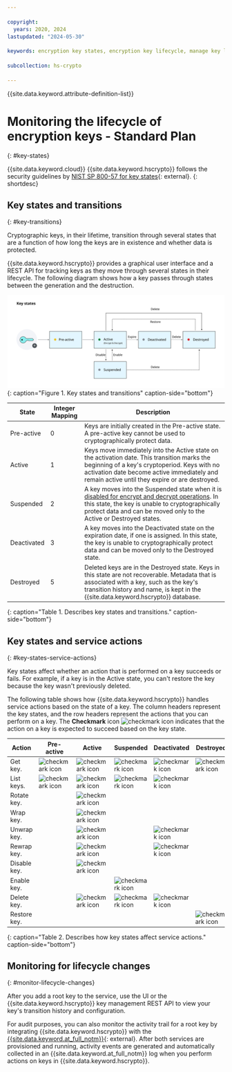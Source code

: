 ```yaml
---

copyright:
  years: 2020, 2024
lastupdated: "2024-05-30"

keywords: encryption key states, encryption key lifecycle, manage key lifecycle

subcollection: hs-crypto

---
```


{{site.data.keyword.attribute-definition-list}}




# Monitoring the lifecycle of encryption keys - Standard Plan 
{: #key-states}

{{site.data.keyword.cloud}} {{site.data.keyword.hscrypto}} follows the security guidelines by [NIST SP 800-57 for key states](https://www.nist.gov/publications/recommendation-key-management-part-1-general-0){: external}.
{: shortdesc}

## Key states and transitions
{: #key-transitions}

Cryptographic keys, in their lifetime, transition through several states that are a function of how long the keys are in existence and whether data is protected.

{{site.data.keyword.hscrypto}} provides a graphical user interface and a REST API for tracking keys as they move through several states in their lifecycle. The following diagram shows how a key passes through states between the generation and the destruction.

![Encryption key states and transitions](/images/key-states.svg "Encryption key states and transitions"){: caption="Figure 1. Key states and transitions" caption-side="bottom"}

| State       | Integer Mapping | Description |
|-------------|-----------------|-------------|
| Pre-active  |       0        | Keys are initially created in the Pre-active state. A pre-active key cannot be used to cryptographically protect data. |
| Active      |       1        | Keys move immediately into the Active state on the activation date. This transition marks the beginning of a key's cryptoperiod. Keys with no activation date become active immediately and remain active until they expire or are destroyed. |
| Suspended   |       2        | A key moves into the Suspended state when it is [disabled for encrypt and decrypt operations](/docs/hs-crypto?topic=hs-crypto-disable-keys). In this state, the key is unable to cryptographically protect data and can be moved only to the Active or Destroyed states. |
| Deactivated |       3        | A key moves into the Deactivated state on the expiration date, if one is assigned. In this state, the key is unable to cryptographically protect data and can be moved only to the Destroyed state. |
| Destroyed   |       5        | Deleted keys are in the Destroyed state. Keys in this state are not recoverable. Metadata that is associated with a key, such as the key's transition history and name, is kept in the {{site.data.keyword.hscrypto}} database. |
{: caption="Table 1. Describes key states and transitions." caption-side="bottom"}

## Key states and service actions
{: #key-states-service-actions}

Key states affect whether an action that is performed on a key succeeds or fails. For example, if a key is in the Active state, you can't restore the key because the key wasn't previously deleted.

The following table shows how {{site.data.keyword.hscrypto}} handles service actions based on the state of a key. The column headers represent the key states, and the row headers represent the actions that you can perform on a key. The **Checkmark** icon ![checkmark icon](../icons/checkmark-icon.svg "Checkmark") indicates that the action on a key is expected to succeed based on the key state.

| Action | Pre-active | Active | Suspended | Deactivated | Destroyed |
| --- | --- | --- | --- | --- | --- |
| Get key. | ![checkmark icon](../icons/checkmark-icon.svg "Checkmark")   |  ![checkmark icon](../icons/checkmark-icon.svg "Checkmark") | ![checkmark icon](../icons/checkmark-icon.svg "Checkmark") | ![checkmark icon](../icons/checkmark-icon.svg "Checkmark") | ![checkmark icon](../icons/checkmark-icon.svg "Checkmark") |
| List keys. |  ![checkmark icon](../icons/checkmark-icon.svg "Checkmark")   | ![checkmark icon](../icons/checkmark-icon.svg "Checkmark") | ![checkmark icon](../icons/checkmark-icon.svg "Checkmark") | ![checkmark icon](../icons/checkmark-icon.svg "Checkmark") |     |
| Rotate key. |  |![checkmark icon](../icons/checkmark-icon.svg "Checkmark") |     |     |     |
| Wrap key. |   |  ![checkmark icon](../icons/checkmark-icon.svg "Checkmark") |     |     |     |
| Unwrap key. |  | ![checkmark icon](../icons/checkmark-icon.svg "Checkmark") |     | ![checkmark icon](../icons/checkmark-icon.svg "Checkmark") |     |
| Rewrap key. |  | ![checkmark icon](../icons/checkmark-icon.svg "Checkmark") |     | ![checkmark icon](../icons/checkmark-icon.svg "Checkmark") |     |
| Disable key. |  | ![checkmark icon](../icons/checkmark-icon.svg "Checkmark") |     |     |     |
| Enable key. |    |   | ![checkmark icon](../icons/checkmark-icon.svg "Checkmark") |     |     |
| Delete key. |    | ![checkmark icon](../icons/checkmark-icon.svg "Checkmark") | ![checkmark icon](../icons/checkmark-icon.svg "Checkmark") | ![checkmark icon](../icons/checkmark-icon.svg "Checkmark") |     |
| Restore key. |     |    |     |     | ![checkmark icon](../icons/checkmark-icon.svg "Checkmark") |
{: caption="Table 2. Describes how key states affect service actions." caption-side="bottom"}

## Monitoring for lifecycle changes
{: #monitor-lifecycle-changes}

After you add a root key to the service, use the UI or the {{site.data.keyword.hscrypto}} key management REST API to view your key's transition history and configuration.

For audit purposes, you can also monitor the activity trail for a root key by integrating {{site.data.keyword.hscrypto}} with the [{{site.data.keyword.at_full_notm}}](/docs/activity-tracker?topic=activity-tracker-getting-started){: external}. After both services are provisioned and running, activity events are generated and automatically collected in an {{site.data.keyword.at_full_notm}} log when you perform actions on keys in {{site.data.keyword.hscrypto}}.
